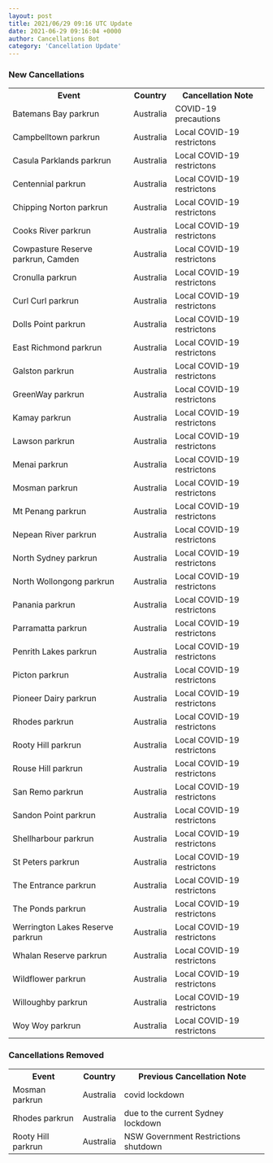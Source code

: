 ```yaml
---
layout: post
title: 2021/06/29 09:16 UTC Update
date: 2021-06-29 09:16:04 +0000
author: Cancellations Bot
category: 'Cancellation Update'
---
```


<h3>New Cancellations</h3>
<table style='width: 100%'>
    <tr>
        <th>Event</th>
        <th>Country</th>
        <th>Cancellation Note</th>
    </tr>
    <tr>
        <td>Batemans Bay parkrun</td>
        <td>Australia</td>
        <td>COVID-19 precautions</td>
    </tr>
    <tr>
        <td>Campbelltown parkrun</td>
        <td>Australia</td>
        <td>Local COVID-19 restrictons</td>
    </tr>
    <tr>
        <td>Casula Parklands parkrun</td>
        <td>Australia</td>
        <td>Local COVID-19 restrictons</td>
    </tr>
    <tr>
        <td>Centennial parkrun</td>
        <td>Australia</td>
        <td>Local COVID-19 restrictons</td>
    </tr>
    <tr>
        <td>Chipping Norton parkrun</td>
        <td>Australia</td>
        <td>Local COVID-19 restrictons</td>
    </tr>
    <tr>
        <td>Cooks River parkrun</td>
        <td>Australia</td>
        <td>Local COVID-19 restrictons</td>
    </tr>
    <tr>
        <td>Cowpasture Reserve parkrun, Camden</td>
        <td>Australia</td>
        <td>Local COVID-19 restrictons</td>
    </tr>
    <tr>
        <td>Cronulla parkrun</td>
        <td>Australia</td>
        <td>Local COVID-19 restrictons</td>
    </tr>
    <tr>
        <td>Curl Curl parkrun</td>
        <td>Australia</td>
        <td>Local COVID-19 restrictons</td>
    </tr>
    <tr>
        <td>Dolls Point parkrun</td>
        <td>Australia</td>
        <td>Local COVID-19 restrictons</td>
    </tr>
    <tr>
        <td>East Richmond parkrun</td>
        <td>Australia</td>
        <td>Local COVID-19 restrictons</td>
    </tr>
    <tr>
        <td>Galston parkrun</td>
        <td>Australia</td>
        <td>Local COVID-19 restrictons</td>
    </tr>
    <tr>
        <td>GreenWay parkrun</td>
        <td>Australia</td>
        <td>Local COVID-19 restrictons</td>
    </tr>
    <tr>
        <td>Kamay parkrun</td>
        <td>Australia</td>
        <td>Local COVID-19 restrictons</td>
    </tr>
    <tr>
        <td>Lawson parkrun</td>
        <td>Australia</td>
        <td>Local COVID-19 restrictons</td>
    </tr>
    <tr>
        <td>Menai parkrun</td>
        <td>Australia</td>
        <td>Local COVID-19 restrictons</td>
    </tr>
    <tr>
        <td>Mosman parkrun</td>
        <td>Australia</td>
        <td>Local COVID-19 restrictons</td>
    </tr>
    <tr>
        <td>Mt Penang parkrun</td>
        <td>Australia</td>
        <td>Local COVID-19 restrictons</td>
    </tr>
    <tr>
        <td>Nepean River parkrun</td>
        <td>Australia</td>
        <td>Local COVID-19 restrictons</td>
    </tr>
    <tr>
        <td>North Sydney parkrun</td>
        <td>Australia</td>
        <td>Local COVID-19 restrictons</td>
    </tr>
    <tr>
        <td>North Wollongong parkrun</td>
        <td>Australia</td>
        <td>Local COVID-19 restrictons</td>
    </tr>
    <tr>
        <td>Panania parkrun</td>
        <td>Australia</td>
        <td>Local COVID-19 restrictons</td>
    </tr>
    <tr>
        <td>Parramatta parkrun</td>
        <td>Australia</td>
        <td>Local COVID-19 restrictons</td>
    </tr>
    <tr>
        <td>Penrith Lakes parkrun</td>
        <td>Australia</td>
        <td>Local COVID-19 restrictons</td>
    </tr>
    <tr>
        <td>Picton parkrun</td>
        <td>Australia</td>
        <td>Local COVID-19 restrictons</td>
    </tr>
    <tr>
        <td>Pioneer Dairy parkrun</td>
        <td>Australia</td>
        <td>Local COVID-19 restrictons</td>
    </tr>
    <tr>
        <td>Rhodes parkrun</td>
        <td>Australia</td>
        <td>Local COVID-19 restrictons</td>
    </tr>
    <tr>
        <td>Rooty Hill parkrun</td>
        <td>Australia</td>
        <td>Local COVID-19 restrictons</td>
    </tr>
    <tr>
        <td>Rouse Hill parkrun</td>
        <td>Australia</td>
        <td>Local COVID-19 restrictons</td>
    </tr>
    <tr>
        <td>San Remo parkrun</td>
        <td>Australia</td>
        <td>Local COVID-19 restrictons</td>
    </tr>
    <tr>
        <td>Sandon Point parkrun</td>
        <td>Australia</td>
        <td>Local COVID-19 restrictons</td>
    </tr>
    <tr>
        <td>Shellharbour parkrun</td>
        <td>Australia</td>
        <td>Local COVID-19 restrictons</td>
    </tr>
    <tr>
        <td>St Peters parkrun</td>
        <td>Australia</td>
        <td>Local COVID-19 restrictons</td>
    </tr>
    <tr>
        <td>The Entrance parkrun</td>
        <td>Australia</td>
        <td>Local COVID-19 restrictons</td>
    </tr>
    <tr>
        <td>The Ponds parkrun</td>
        <td>Australia</td>
        <td>Local COVID-19 restrictons</td>
    </tr>
    <tr>
        <td>Werrington Lakes Reserve parkrun</td>
        <td>Australia</td>
        <td>Local COVID-19 restrictons</td>
    </tr>
    <tr>
        <td>Whalan Reserve parkrun</td>
        <td>Australia</td>
        <td>Local COVID-19 restrictons</td>
    </tr>
    <tr>
        <td>Wildflower parkrun</td>
        <td>Australia</td>
        <td>Local COVID-19 restrictons</td>
    </tr>
    <tr>
        <td>Willoughby parkrun</td>
        <td>Australia</td>
        <td>Local COVID-19 restrictons</td>
    </tr>
    <tr>
        <td>Woy Woy parkrun</td>
        <td>Australia</td>
        <td>Local COVID-19 restrictons</td>
    </tr>
</table>
<h3>Cancellations Removed</h3>
<table style='width: 100%'>
    <tr>
        <th>Event</th>
        <th>Country</th>
        <th>Previous Cancellation Note</th>
    </tr>
    <tr>
        <td>Mosman parkrun</td>
        <td>Australia</td>
        <td>covid lockdown</td>
    </tr>
    <tr>
        <td>Rhodes parkrun</td>
        <td>Australia</td>
        <td>due to the current Sydney lockdown</td>
    </tr>
    <tr>
        <td>Rooty Hill parkrun</td>
        <td>Australia</td>
        <td>NSW Government Restrictions shutdown</td>
    </tr>
</table>
